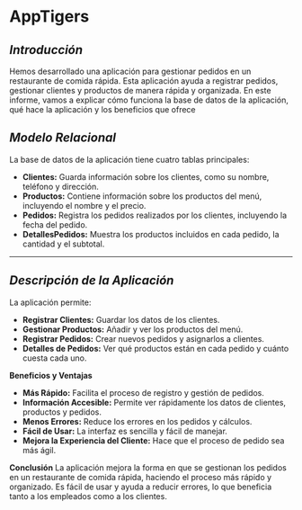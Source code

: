 # AppTigers
***Introducción***
---
Hemos desarrollado una aplicación para gestionar pedidos en un restaurante de comida rápida. Esta aplicación ayuda a registrar pedidos, gestionar clientes y productos de manera rápida y organizada. En este informe, vamos a explicar cómo funciona la base de datos de la aplicación, qué hace la aplicación y los beneficios que ofrece

***Modelo Relacional***
-----
La base de datos de la aplicación tiene cuatro tablas principales:

- **Clientes:** Guarda información sobre los clientes, como su nombre, teléfono y dirección.
- **Productos:** Contiene información sobre los productos del menú, incluyendo el nombre y el precio.
- **Pedidos:** Registra los pedidos realizados por los clientes, incluyendo la fecha del pedido.
- **DetallesPedidos:** Muestra los productos incluidos en cada pedido, la cantidad y el subtotal.

---
***Descripción de la Aplicación***
--
La aplicación permite:

- **Registrar Clientes:** Guardar los datos de los clientes.
- **Gestionar Productos:** Añadir y ver los productos del menú.
- **Registrar Pedidos:** Crear nuevos pedidos y asignarlos a clientes.
- **Detalles de Pedidos:** Ver qué productos están en cada pedido y cuánto cuesta cada uno.

**Beneficios y Ventajas**
- **Más Rápido:** Facilita el proceso de registro y gestión de pedidos.
- **Información Accesible:** Permite ver rápidamente los datos de clientes, productos y pedidos.
- **Menos Errores:** Reduce los errores en los pedidos y cálculos.
- **Fácil de Usar:** La interfaz es sencilla y fácil de manejar.
- **Mejora la Experiencia del Cliente:** Hace que el proceso de pedido sea más ágil.

**Conclusión**
La aplicación mejora la forma en que se gestionan los pedidos en un restaurante de comida rápida, haciendo el proceso más rápido y organizado. Es fácil de usar y ayuda a reducir errores, lo que beneficia tanto a los empleados como a los clientes.

